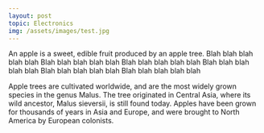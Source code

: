 ```yaml
---
layout: post
topic: Electronics
img: /assets/images/test.jpg
---
```

An apple is a sweet, edible fruit produced by an apple tree. Blah blah blah blah blah Blah blah blah blah blah Blah blah blah blah blah Blah blah blah blah blah Blah blah blah blah blah Blah blah blah blah blah

Apple trees are cultivated worldwide, and are the most widely grown species in
the genus Malus. The tree originated in Central Asia, where its wild ancestor,
Malus sieversii, is still found today. Apples have been grown for thousands of
years in Asia and Europe, and were brought to North America by European
colonists.